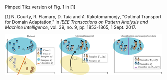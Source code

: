 Pimped Tikz version of Fig. 1 in [1]

[1] N. Courty, R. Flamary, D. Tuia and A. Rakotomamonjy, "Optimal Transport for Domain Adaptation," in *IEEE Transactions on Pattern Analysis and Machine Intelligence*, vol. 39, no. 9, pp. 1853-1865, 1 Sept. 2017.



![](main.png)